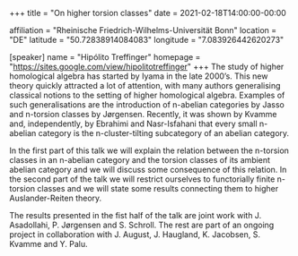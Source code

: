 +++
title = "On higher torsion classes"
date = 2021-02-18T14:00:00-00:00

affiliation = "Rheinische Friedrich-Wilhelms-Universität Bonn"
location = "DE"
latitude = "50.72838914084083"
longitude = "7.083926442620273"

[speaker]
  name = "Hipólito Treffinger"
  homepage = "https://sites.google.com/view/hipolitotreffinger"
+++
The study of higher homological algebra has started by Iyama in the late 2000’s. This new theory quickly attracted a lot of attention, with many authors generalising classical notions to the setting of higher homological algebra. Examples of such generalisations are the introduction of n-abelian categories by Jasso and n-torsion classes by Jørgensen. Recently, it was shown by Kvamme and, independently, by Ebrahimi and Nasr-Isfahani that every small n-abelian category is the n-cluster-tilting subcategory of an abelian category.

In the first part of this talk we will explain the relation between the n-torsion classes in an n-abelian category and the torsion classes of its ambient abelian category and we will discuss some consequence of this relation. In the second part of the talk we will restrict ourselves to functorially finite n-torsion classes and we will state some results connecting them to higher Auslander-Reiten theory.

The results presented in the fist half of the talk are joint work with J. Asadollahi, P. Jørgensen and S. Schroll. The rest are part of an ongoing project in collaboration with J. August, J. Haugland, K. Jacobsen, S. Kvamme and Y. Palu.
